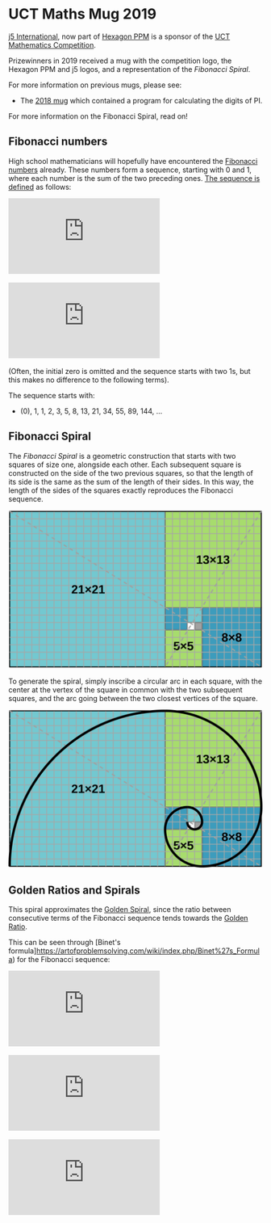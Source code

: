 UCT Maths Mug 2019
==================

[j5 International](https://j5int.com/), now part of [Hexagon PPM](https://hexagonppm.com/) is a sponsor of the 
[UCT Mathematics Competition](http://www.uctmathscompetition.org.za/).

Prizewinners in 2019 received a mug with the competition logo, the Hexagon PPM and j5 logos,
and a representation of the *Fibonacci Spiral*.

For more information on previous mugs, please see:

* The [2018 mug](https://github.com/j5int/uct-maths-mug/blob/2018/README.md) which contained a program for calculating the digits of PI.

For more information on the Fibonacci Spiral, read on!

Fibonacci numbers
-----------------

High school mathematicians will hopefully have encountered the [Fibonacci numbers](https://en.wikipedia.org/wiki/Fibonacci_number) already.
These numbers form a sequence, starting with 0 and 1, where each number is the sum of the two preceding ones.
[The sequence is defined](https://artofproblemsolving.com/wiki/index.php/Fibonacci_sequence) as follows:

![F_0 = 0, F_1 = 1](https://latex.codecogs.com/svg.latex?F_0%20%3D%200%2C%20F_1%20%3D%201)

![F_n = F_{n-1} + F_{n-2}, \textup{ for } n > 1](https://latex.codecogs.com/svg.latex?F_n%20%3D%20F_%7Bn-1%7D%20%2B%20F_%7Bn-2%7D%2C%20%5Ctextup%7B%20for%20%7D%20n%20%3E%201)

(Often, the initial zero is omitted and the sequence starts with two 1s, but this makes no difference to the following terms).

The sequence starts with:

* (0), 1, 1, 2, 3, 5, 8, 13, 21, 34, 55, 89, 144, ...

Fibonacci Spiral
----------------

The _Fibonacci Spiral_ is a geometric construction that starts with two squares of size one, alongside each other.
Each subsequent square is constructed on the side of the two previous squares, so that the length of its side is the same as the sum of the length of their sides.
In this way, the length of the sides of the squares exactly reproduces the Fibonacci sequence.

![Fibonacci Squares](fibonacci-squares.svg)

To generate the spiral, simply inscribe a circular arc in each square, with the center at the vertex of the square in common with the two subsequent squares,
and the arc going between the two closest vertices of the square.

![Fibonacci Spiral](fibonacci-spiral.svg)

Golden Ratios and Spirals
-------------------------

This spiral approximates the [Golden Spiral](https://en.wikipedia.org/wiki/Golden_spiral),
since the ratio between consecutive terms of the Fibonacci sequence tends towards the [Golden Ratio](https://en.wikipedia.org/wiki/Golden_ratio).

This can be seen through [Binet's formula]https://artofproblemsolving.com/wiki/index.php/Binet%27s_Formula) for the Fibonacci sequence:

![\phi = \frac {1 + \sqrt 5} {2}](https://latex.codecogs.com/svg.latex?%5Cphi%20%3D%20%5Cfrac%20%7B1%20%2B%20%5Csqrt%205%7D%20%7B2%7D)

![\psi = \frac {1 - \sqrt 5} {2}](https://latex.codecogs.com/svg.latex?%5Cpsi%20%3D%20%5Cfrac%20%7B1%20-%20%5Csqrt%205%7D%20%7B2%7D)

![F_n = \frac{\varphi^n-\psi^n}{\sqrt 5}](https://latex.codecogs.com/svg.latex?F_n%20%3D%20%5Cfrac%7B%5Cvarphi%5En-%5Cpsi%5En%7D%7B%5Csqrt%205%7D)



